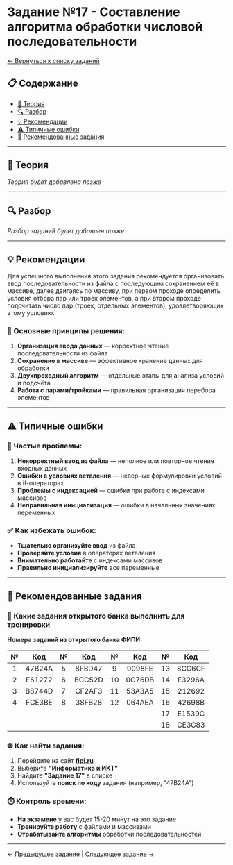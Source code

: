 # Задание №17 - Составление алгоритма обработки числовой последовательности

[← Вернуться к списку заданий](../README.md)

## 📋 Содержание
- [📖 Теория](#теория)
- [🔍 Разбор](#разбор)
- [💡 Рекомендации](#рекомендации)
- [⚠️ Типичные ошибки](#типичные-ошибки)
- [📝 Рекомендованные задания](#рекомендованные-задания)

---

## 📖 Теория

*Теория будет добавлена позже*

---

## 🔍 Разбор

*Разбор заданий будет добавлен позже*

---

## 💡 Рекомендации

Для успешного выполнения этого задания рекомендуется организовать ввод последовательности из файла с последующим сохранением её в массиве, далее двигаясь по массиву, при первом проходе определить условия отбора пар или троек элементов, а при втором проходе подсчитать число пар (троек, отдельных элементов), удовлетворяющих этому условию.

### 🔧 Основные принципы решения:

1. **Организация ввода данных** — корректное чтение последовательности из файла
2. **Сохранение в массиве** — эффективное хранение данных для обработки
3. **Двухпроходный алгоритм** — отдельные этапы для анализа условий и подсчёта
4. **Работа с парами/тройками** — правильная организация перебора элементов

---

## ⚠️ Типичные ошибки

### 🚫 Частые проблемы:

1. **Некорректный ввод из файла** — неполное или повторное чтение входных данных
2. **Ошибки в условиях ветвления** — неверные формулировки условий в if-операторах
3. **Проблемы с индексацией** — ошибки при работе с индексами массивов
4. **Неправильная инициализация** — ошибки в начальных значениях переменных

### ✅ Как избежать ошибок:

- **Тщательно организуйте ввод** из файла
- **Проверяйте условия** в операторах ветвления
- **Внимательно работайте** с индексами массивов
- **Правильно инициализируйте** все переменные

---

## 📝 Рекомендованные задания

### 🔗 Какие задания открытого банка выполнить для тренировки

**Номера заданий из открытого банка ФИПИ:**

| № | Код | № | Код | № | Код | № | Код |
|:-:|:-:|:-:|:-:|:-:|:-:|:-:|:-:|
| 1 | 47B24A | 5 | 8FBD47 | 9 | 9098FE | 13 | 8CC6CF |
| 2 | F61272 | 6 | BCC52D | 10 | 0C76DB | 14 | F3296A |
| 3 | B8744D | 7 | CF2AF3 | 11 | 53A3A5 | 15 | 212692 |
| 4 | FCE3BE | 8 | 38FB28 | 12 | 064AEA | 16 | 42698B |
|   |        |   |        |    |        | 17 | E1539C |
|   |        |   |        |    |        | 18 | CE3C83 |

### 🌐 Как найти задания:

1. Перейдите на сайт **[fipi.ru](https://fipi.ru/ege/otkrytyy-bank-zadaniy-ege)**
2. Выберите **"Информатика и ИКТ"**
3. Найдите **"Задание 17"** в списке
4. Используйте **поиск по коду** задания (например, "47B24A")

### ⏱️ Контроль времени:

- **На экзамене** у вас будет 15-20 минут на это задание
- **Тренируйте работу** с файлами и массивами
- **Отрабатывайте алгоритмы** обработки последовательностей

---

[← Предыдущее задание](task-16.md) | [Следующее задание →](task-18.md)
